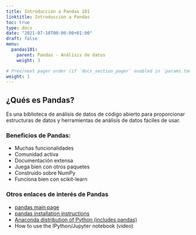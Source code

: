 ```yaml
---
title: Introducción a Pandas 101
linktitle: Introducción a Pandas
toc: true
type: docs
date: "2021-07-10T00:00:00+01:00"
draft: false
menu:
  pandas101:
    parent: Pandas - Análisis de datos
    weight: 3

# Prev/next pager order (if `docs_section_pager` enabled in `params.toml`)
weight: 1
---
```


## ¿Qués es Pandas?

Es una biblioteca de análisis de datos de código abierto para proporcionar estructuras de datos y herramientas de análisis de datos fáciles de usar.

### Beneficios de Pandas:

* Muchas funcionalidades
* Comunidad activa
* Documentación extensa
* Juega bien con otros paquetes
* Construido sobre NumPy
* Funciona bien con scikit-learn

### Otros enlaces de interés de Pandas
* [pandas main page](https://pandas.pydata.org/)
* [pandas installation instructions](https://pandas.pydata.org/pandas-docs/stable/getting_started/install.html)
* [Anaconda distribution of Python (includes pandas)](https://www.anaconda.com/products/individual)
* How to use the IPython/Jupyter notebook (video)
